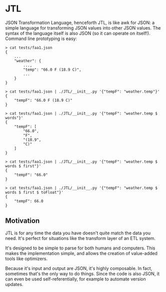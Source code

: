 # JTL
JSON Transformation Language, henceforth JTL, is like awk for JSON: a simple language for
transforming JSON values into other JSON values. The syntax of the language itself is also JSON
(so it can operate on itself!). Command line prototyping is easy:

    > cat tests/faa1.json
    {
        ...
        "weather": {
            ...,
            "temp": "66.0 F (18.9 C)",
            ...
        }
    }

    > cat tests/faa1.json | ./JTL/__init__.py '{"tempF": "weather.temp"}'
    {
        "tempF": "66.0 F (18.9 C)"
    }

    > cat tests/faa1.json | ./JTL/__init__.py '{"tempF": "weather.temp $ words"}'
    {
        "tempF": [
            "66.0",
            "F",
            "(18.9",
            "C)"
        ]
    }

    > cat tests/faa1.json | ./JTL/__init__.py '{"tempF": "weather.temp $ words $ first"}'
    {
        "tempF": "66.0"
    }

    > cat tests/faa1.json | ./JTL/__init__.py '{"tempF": "weather.temp $ words $ first $ toFloat"}'
    {
        "tempF": 66.0
    }

## Motivation
JTL is for any time the data you have doesn't quite match the data you need. It's perfect for situations
like the transform layer of an ETL system.

It's designed to be simple to parse for both humans and computers. This makes the implementation simple,
and allows the creation of value-added tools like optimizers.

Because it's input and output are JSON, it's highly composable. In fact, sometimes that's the only
way to do things. Since the code is also JSON, it can even be used self-referentially, for example to
automate version updates.

